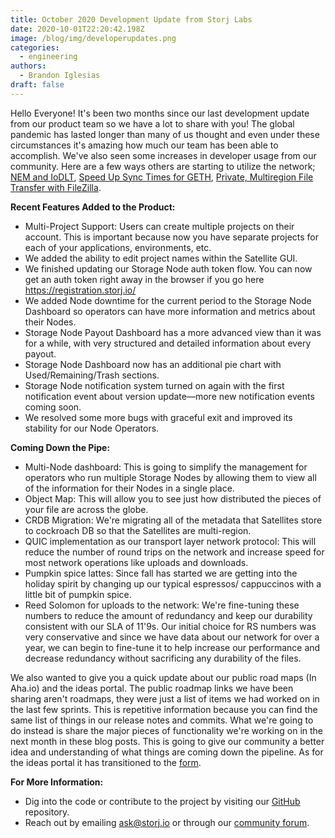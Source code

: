 ```yaml
---
title: October 2020 Development Update from Storj Labs
date: 2020-10-01T22:20:42.198Z
image: /blog/img/developerupdates.png
categories:
  - engineering
authors:
  - Brandon Iglesias
draft: false
---
```

Hello Everyone! It's been two months since our last development update from our product team so we have a lot to share with you! The global pandemic has lasted longer than many of us thought and even under these circumstances it's amazing how much our team has been able to accomplish. We've also seen some increases in developer usage from our community. Here are a few ways others are starting to utilize the network; [NEM and IoDLT](https://storj.io/blog/2020/09/nem-and-iodlt-using-tardigrade-to-accelerate-mongodb-snapshot-distribution-and-storage/), [Speed Up Sync Times for GETH](https://storj.io/blog/2020/09/using-tardigrade-and-the-decentralized-cloud-to-speed-up-sync-times-for-geth/), [Private, Multiregion File Transfer with FileZilla](https://storj.io/blog/2020/08/private-multiregion-file-transfer-with-tardigrade-and-filezilla/). 

**Recent Features Added to the Product:**

* Multi-Project Support: Users can create multiple projects on their account. This is important because now you have separate projects for each of your applications, environments, etc. 
* We added the ability to edit project names within the Satellite GUI.
* We finished updating our Storage Node auth token flow. You can now get an auth token right away in the browser if you go here <https://registration.storj.io/>
* We added Node downtime for the current period to the Storage Node Dashboard so operators can have more information and metrics about their Nodes. 
* Storage Node Payout Dashboard has a more advanced view than it was for a while, with very structured and detailed information about every payout.
* Storage Node Dashboard now has an additional pie chart with Used/Remaining/Trash sections.
* Storage Node notification system turned on again with the first notification event about version update—more new notification events coming soon.
* We resolved some more bugs with graceful exit and improved its stability for our Node Operators.

**Coming Down the Pipe:** 

* Multi-Node dashboard: This is going to simplify the management for operators who run multiple Storage Nodes by allowing them to view all of the information for their Nodes in a single place. 
* Object Map: This will allow you to see just how distributed the pieces of your file are across the globe.
* CRDB Migration: We're migrating all of the metadata that Satellites store to cockroach DB so that the Satellites are multi-region. 
* QUIC implementation as our transport layer network protocol: This will reduce the number of round trips on the network and increase speed for most network operations like uploads and downloads.
* Pumpkin spice lattes: Since fall has started we are getting into the holiday spirit by changing up our typical espressos/ cappuccinos with a little bit of pumpkin spice.
* Reed Solomon for uploads to the network: We're fine-tuning these numbers to reduce the amount of redundancy and keep our durability consistent with our SLA of 11'9s. Our initial choice for RS numbers was very conservative and since we have data about our network for over a year, we can begin to fine-tune it to help increase our performance and decrease redundancy without sacrificing any durability of the files.

We also wanted to give you a quick update about our public road maps (In Aha.io) and the ideas portal. The public roadmap links we have been sharing aren't roadmaps, they were just a list of items we had worked on in the last few sprints. This is repetitive information because you can find the same list of things in our release notes and commits. What we're going to do instead is share the major pieces of functionality we're working on in the next month in these blog posts. This is going to give our community a better idea and understanding of what things are coming down the pipeline. As for the ideas portal it has transitioned to the [form](https://forum.storj.io/c/parent-cat/5).

**For More Information:**

* Dig into the code or contribute to the project by visiting our [GitHub](https://github.com/storj/storj) repository.
* Reach out by emailing [ask@storj.io](mailto:ask@storj.io) or through our [community forum](https://forum.storj.io).